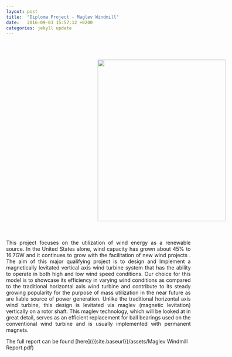 ```yaml
---
layout: post
title:  "Diploma Project - Maglev Windmill"
date:   2016-09-03 15:57:12 +0200
categories: jekyll update
---
```


<img src="{{site.baseurl}}/assets/dipl.png" width="350" height="440" style="vertical-align:middle;margin:50px 250px">

<div style="text-align: justify;">
  This project focuses on the utilization of wind energy as a renewable
  source. In the United States alone, wind capacity has grown about 45% to
  16.7GW and it continues to grow with the facilitation of new wind projects .
  The aim of this major qualifying project is to design and Implement a
  magnetically levitated vertical axis wind turbine system that has the ability
  to operate in both high and low wind speed conditions. Our choice for this
  model is to showcase its efficiency in varying wind conditions as
  compared to the traditional horizontal axis wind turbine and contribute
  to its steady growing popularity for the purpose of mass utilization in the
  near future as are liable source of power generation. Unlike the traditional
  horizontal axis wind turbine, this design is levitated via maglev
  (magnetic levitation) vertically on a rotor shaft. This maglev
  technology, which will be looked at in great detail, serves as an
  efficient replacement for ball bearings used on the conventional wind
  turbine and is usually implemented with permanent magnets.
</div>

The full report can be found [here]({{site.baseurl}}/assets/Maglev Windmill Report.pdf)



[jekyll-docs]: https://jekyllrb.com/docs/home
[jekyll-gh]:   https://github.com/jekyll/jekyll
[jekyll-talk]: https://talk.jekyllrb.com/
